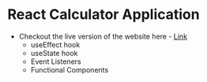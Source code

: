 # React Calculator Application
- Checkout the live version of the website here - [Link](https://react-calculator-pk.netlify.app/)
  - useEffect hook
  - useState hook
  - Event Listeners
  - Functional Components
